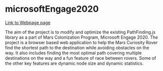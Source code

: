 # microsoftEngage2020
[Link to Webpage page](https://laddhashreya2000.github.io/PathFinder/)

The aim of the project is to modify and optimize the existing PathFinding.js library as a part of Mars Colonization Program, Microsoft Engage 2020. The project is a browser based web application to help the Mars Curiosity Rover find the shortest path to the destination while avoiding obstacles on the way. It also includes finding the most optimal path covering multiple destinations on the way and a fun feature of race between rovers. Some of the other key features are dynamic node size and dynamic statistics. 
